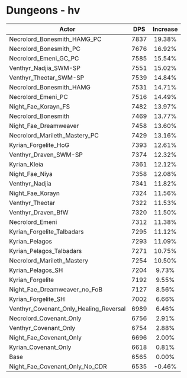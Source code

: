 # Dungeons - hv
| Actor | DPS | Increase |
|---|:---:|:---:|
|Necrolord_Bonesmith_HAMG_PC|7837|19.38%|
|Necrolord_Bonesmith_PC|7676|16.92%|
|Necrolord_Emeni_GC_PC|7585|15.54%|
|Venthyr_Nadjia_SWM-SP|7551|15.02%|
|Venthyr_Theotar_SWM-SP|7539|14.84%|
|Necrolord_Bonesmith_HAMG|7531|14.71%|
|Necrolord_Emeni_PC|7516|14.49%|
|Night_Fae_Korayn_FS|7482|13.97%|
|Necrolord_Bonesmith|7469|13.77%|
|Night_Fae_Dreamweaver|7458|13.60%|
|Necrolord_Marileth_Mastery_PC|7429|13.16%|
|Kyrian_Forgelite_HoG|7393|12.61%|
|Venthyr_Draven_SWM-SP|7374|12.32%|
|Kyrian_Kleia|7361|12.12%|
|Night_Fae_Niya|7358|12.08%|
|Venthyr_Nadjia|7341|11.82%|
|Night_Fae_Korayn|7324|11.56%|
|Venthyr_Theotar|7322|11.53%|
|Venthyr_Draven_BfW|7320|11.50%|
|Necrolord_Emeni|7312|11.38%|
|Kyrian_Forgelite_Talbadars|7295|11.12%|
|Kyrian_Pelagos|7293|11.09%|
|Kyrian_Pelagos_Talbadars|7271|10.75%|
|Necrolord_Marileth_Mastery|7254|10.50%|
|Kyrian_Pelagos_SH|7204|9.73%|
|Kyrian_Forgelite|7192|9.55%|
|Night_Fae_Dreamweaver_no_FoB|7127|8.56%|
|Kyrian_Forgelite_SH|7002|6.66%|
|Venthyr_Covenant_Only_Healing_Reversal|6989|6.46%|
|Necrolord_Covenant_Only|6756|2.91%|
|Venthyr_Covenant_Only|6754|2.88%|
|Night_Fae_Covenant_Only|6696|2.00%|
|Kyrian_Covenant_Only|6618|0.81%|
|Base|6565|0.00%|
|Night_Fae_Covenant_Only_No_CDR|6535|-0.46%|

